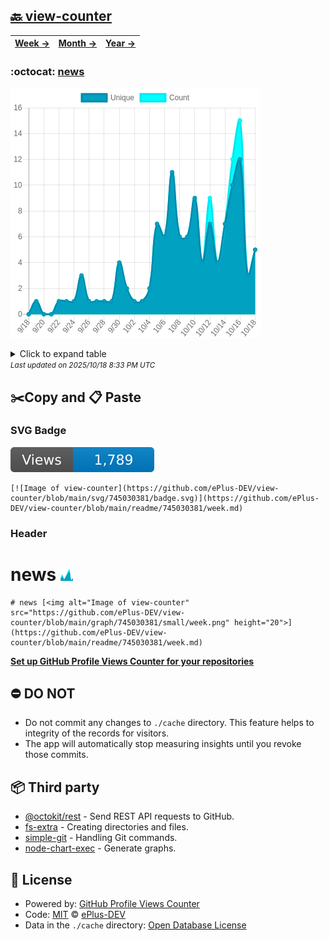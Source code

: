 ## [🔙 view-counter](https://github.com/ePlus-DEV/view-counter)
| [**Week →**](https://github.com/ePlus-DEV/view-counter/blob/main/readme/745030381/week.md) | [**Month →**](https://github.com/ePlus-DEV/view-counter/blob/main/readme/745030381/month.md) | [**Year →**](https://github.com/ePlus-DEV/view-counter/blob/main/readme/745030381/year.md) |
| ---- | ---- | ----- |
### :octocat: [news](https://github.com/ePlus-DEV/news)
![Image of view-counter](https://github.com/ePlus-DEV/view-counter/blob/main/graph/745030381/large/month.png)

<details>
	<summary>Click to expand table</summary>
	<h2>:calendar: Month Page Views Table</h2>
<table>
	<tr>
		<th>
			Last Updated
		</th>
		<th>
			Unique
		</th>
		<th>
			Count
		</th>
	</tr>
	<tr>
		<td>
			<code>2025/10/18</code>
		</td>
		<td>
			<code>5</code>
		</td>
		<td>
			<code>5</code>
		</td>
	</tr>
	<tr>
		<td>
			<code>2025/10/17</code>
		</td>
		<td>
			<code>3</code>
		</td>
		<td>
			<code>3</code>
		</td>
	</tr>
	<tr>
		<td>
			<code>2025/10/16</code>
		</td>
		<td>
			<code>12</code>
		</td>
		<td>
			<code>15</code>
		</td>
	</tr>
	<tr>
		<td>
			<code>2025/10/15</code>
		</td>
		<td>
			<code>10</code>
		</td>
		<td>
			<code>12</code>
		</td>
	</tr>
	<tr>
		<td>
			<code>2025/10/14</code>
		</td>
		<td>
			<code>7</code>
		</td>
		<td>
			<code>7</code>
		</td>
	</tr>
	<tr>
		<td>
			<code>2025/10/13</code>
		</td>
		<td>
			<code>4</code>
		</td>
		<td>
			<code>4</code>
		</td>
	</tr>
	<tr>
		<td>
			<code>2025/10/12</code>
		</td>
		<td>
			<code>7</code>
		</td>
		<td>
			<code>9</code>
		</td>
	</tr>
	<tr>
		<td>
			<code>2025/10/11</code>
		</td>
		<td>
			<code>4</code>
		</td>
		<td>
			<code>4</code>
		</td>
	</tr>
	<tr>
		<td>
			<code>2025/10/10</code>
		</td>
		<td>
			<code>9</code>
		</td>
		<td>
			<code>9</code>
		</td>
	</tr>
	<tr>
		<td>
			<code>2025/10/9</code>
		</td>
		<td>
			<code>6</code>
		</td>
		<td>
			<code>6</code>
		</td>
	</tr>
	<tr>
		<td>
			<code>2025/10/8</code>
		</td>
		<td>
			<code>6</code>
		</td>
		<td>
			<code>6</code>
		</td>
	</tr>
	<tr>
		<td>
			<code>2025/10/7</code>
		</td>
		<td>
			<code>11</code>
		</td>
		<td>
			<code>11</code>
		</td>
	</tr>
	<tr>
		<td>
			<code>2025/10/6</code>
		</td>
		<td>
			<code>6</code>
		</td>
		<td>
			<code>6</code>
		</td>
	</tr>
	<tr>
		<td>
			<code>2025/10/5</code>
		</td>
		<td>
			<code>7</code>
		</td>
		<td>
			<code>7</code>
		</td>
	</tr>
	<tr>
		<td>
			<code>2025/10/4</code>
		</td>
		<td>
			<code>2</code>
		</td>
		<td>
			<code>2</code>
		</td>
	</tr>
	<tr>
		<td>
			<code>2025/10/3</code>
		</td>
		<td>
			<code>1</code>
		</td>
		<td>
			<code>1</code>
		</td>
	</tr>
	<tr>
		<td>
			<code>2025/10/2</code>
		</td>
		<td>
			<code>1</code>
		</td>
		<td>
			<code>1</code>
		</td>
	</tr>
	<tr>
		<td>
			<code>2025/10/1</code>
		</td>
		<td>
			<code>2</code>
		</td>
		<td>
			<code>2</code>
		</td>
	</tr>
	<tr>
		<td>
			<code>2025/9/30</code>
		</td>
		<td>
			<code>4</code>
		</td>
		<td>
			<code>4</code>
		</td>
	</tr>
	<tr>
		<td>
			<code>2025/9/29</code>
		</td>
		<td>
			<code>1</code>
		</td>
		<td>
			<code>1</code>
		</td>
	</tr>
	<tr>
		<td>
			<code>2025/9/28</code>
		</td>
		<td>
			<code>1</code>
		</td>
		<td>
			<code>1</code>
		</td>
	</tr>
	<tr>
		<td>
			<code>2025/9/27</code>
		</td>
		<td>
			<code>1</code>
		</td>
		<td>
			<code>1</code>
		</td>
	</tr>
	<tr>
		<td>
			<code>2025/9/26</code>
		</td>
		<td>
			<code>1</code>
		</td>
		<td>
			<code>1</code>
		</td>
	</tr>
	<tr>
		<td>
			<code>2025/9/25</code>
		</td>
		<td>
			<code>3</code>
		</td>
		<td>
			<code>3</code>
		</td>
	</tr>
	<tr>
		<td>
			<code>2025/9/24</code>
		</td>
		<td>
			<code>1</code>
		</td>
		<td>
			<code>1</code>
		</td>
	</tr>
	<tr>
		<td>
			<code>2025/9/23</code>
		</td>
		<td>
			<code>1</code>
		</td>
		<td>
			<code>1</code>
		</td>
	</tr>
	<tr>
		<td>
			<code>2025/9/22</code>
		</td>
		<td>
			<code>1</code>
		</td>
		<td>
			<code>1</code>
		</td>
	</tr>
	<tr>
		<td>
			<code>2025/9/21</code>
		</td>
		<td>
			<code>0</code>
		</td>
		<td>
			<code>0</code>
		</td>
	</tr>
	<tr>
		<td>
			<code>2025/9/20</code>
		</td>
		<td>
			<code>0</code>
		</td>
		<td>
			<code>0</code>
		</td>
	</tr>
	<tr>
		<td>
			<code>2025/9/19</code>
		</td>
		<td>
			<code>1</code>
		</td>
		<td>
			<code>1</code>
		</td>
	</tr>
	<tr>
		<td>
			<code>2025/9/18</code>
		</td>
		<td>
			<code>0</code>
		</td>
		<td>
			<code>0</code>
		</td>
	</tr>
</table>

</details>
<small><i>Last updated on 2025/10/18 8:33 PM UTC</i></small>

## ✂️Copy and 📋 Paste
### SVG Badge
[![Image of view-counter](https://github.com/ePlus-DEV/view-counter/blob/main/svg/745030381/badge.svg)](https://github.com/ePlus-DEV/view-counter/blob/main/readme/745030381/week.md)
```readme
[![Image of view-counter](https://github.com/ePlus-DEV/view-counter/blob/main/svg/745030381/badge.svg)](https://github.com/ePlus-DEV/view-counter/blob/main/readme/745030381/week.md)
```
### Header
# news [<img alt="Image of view-counter" src="https://github.com/ePlus-DEV/view-counter/blob/main/graph/745030381/small/week.png" height="20">](https://github.com/ePlus-DEV/view-counter/blob/main/readme/745030381/week.md)
```readme
# news [<img alt="Image of view-counter" src="https://github.com/ePlus-DEV/view-counter/blob/main/graph/745030381/small/week.png" height="20">](https://github.com/ePlus-DEV/view-counter/blob/main/readme/745030381/week.md)
```
[**Set up GitHub Profile Views Counter for your repositories**](https://github.com/ePlus-DEV/github-profile-views-counter-template)
## ⛔ DO NOT
- Do not commit any changes to `./cache` directory. This feature helps to integrity of the records for visitors.
- The app will automatically stop measuring insights until you revoke those commits.
## 📦 Third party

- [@octokit/rest](https://www.npmjs.com/package/@octokit/rest) - Send REST API requests to GitHub.
- [fs-extra](https://www.npmjs.com/package/fs-extra) - Creating directories and files.
- [simple-git](https://www.npmjs.com/package/simple-git) - Handling Git commands.
- [node-chart-exec](https://www.npmjs.com/package/node-chart-exec) - Generate graphs.
## 📄 License
- Powered by: [GitHub Profile Views Counter](https://github.com/ePlus-DEV/github-profile-views-counter-template)
- Code: [MIT](./LICENSE) © [ePlus-DEV](https://github.com/ePlus-DEV/github-profile-views-counter-template)
- Data in the `./cache` directory: [Open Database License](https://opendatacommons.org/licenses/odbl/1-0/)